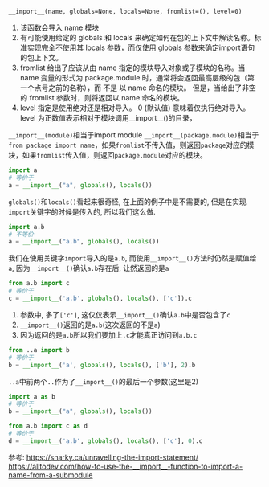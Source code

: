 `__import__(name, globals=None, locals=None, fromlist=(), level=0)`

1. 该函数会导入 name 模块
2. 有可能使用给定的 globals 和 locals 来确定如何在包的上下文中解读名称。标准实现完全不使用其 locals 参数，而仅使用 globals 参数来确定import语句的包上下文。
3. fromlist 给出了应该从由 name 指定的模块导入对象或子模块的名称。当 name 变量的形式为 package.module 时，通常将会返回最高层级的包（第一个点号之前的名称），而 不是 以 name 命名的模块。 但是，当给出了非空的 fromlist 参数时，则将返回以 name 命名的模块。
4. level 指定是使用绝对还是相对导入。 0 (默认值) 意味着仅执行绝对导入。 level 为正数值表示相对于模块调用__import__()的目录，

`__import__(module)`相当于import module
`__import__(package.module)`相当于`from package import name`，如果`fromlist`不传入值，则返回`package`对应的模块，如果`fromlist`传入值，则返回`package.module`对应的模块。


```python
import a
# 等价于
a = __import__("a", globals(), locals())
```
`globals()`和`locals()`看起来很奇怪, 在上面的例子中是不需要的, 但是在实现`import`关键字的时候是传入的, 所以我们这么做.

```python
import a.b
# 不等价
a = __import__("a.b", globals(), locals())
```
我们在使用关键字`import`导入的是`a.b`, 而使用`__import__()`方法时仍然是赋值给`a`, 因为`__import__()`确认`a.b`存在后, 让然返回的是`a`

```python
from a.b import c
# 等价于
c = __import__('a.b', globals(), locals(), ['c']).c
```
1. 参数中, 多了`['c']`, 这仅仅表示`__import__()`确认`a.b`中是否包含了`c`
2. `__import__()`返回的是`a.b`(这次返回的不是`a`)
3. 因为返回的是`a.b`所以我们要加上`.c`才能真正访问到`a.b.c`


```python
from ..a import b
# 等价于
b = __import__('a', globals(), locals(), ['b'], 2).b
```
`..a`中前两个`..`作为了`__import__()`的最后一个参数(这里是2)



```python
import a as b
# 等价于
b = __import__("a", globals(), locals())
```


```python
from a.b import c as d
# 等价于
d = __import__('a.b', globals(), locals(), ['c'], 0).c
```

参考:
https://snarky.ca/unravelling-the-import-statement/
https://alltodev.com/how-to-use-the-__import__-function-to-import-a-name-from-a-submodule